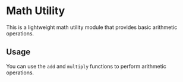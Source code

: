 # Math Utility

This is a lightweight math utility module that provides basic arithmetic operations.

## Usage
You can use the `add` and `multiply` functions to perform arithmetic operations.
